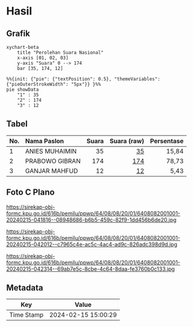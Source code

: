 # Hasil

## Grafik

```mermaid
xychart-beta
    title "Perolehan Suara Nasional"
    x-axis [01, 02, 03]
    y-axis "Suara" 0 --> 174
    bar [35, 174, 12]
```

```mermaid
%%{init: {"pie": {"textPosition": 0.5}, "themeVariables": {"pieOuterStrokeWidth": "5px"}} }%%
pie showData
    "1" : 35
    "2" : 174
    "3" : 12
```

## Tabel

| No. | Nama Paslon    | Suara | Suara (raw) | Persentase |
|:--- |:-------------- | -----:| -----------:| ----------:|
| 1   | ANIES MUHAIMIN | 35    | [35][p-1]   | 15,84      |
| 2   | PRABOWO GIBRAN | 174   | [174][p-2]  | 78,73      |
| 3   | GANJAR MAHFUD  | 12    | [12][p-3]   | 5,43       |


[p-1]: https://github.com/gigit-pemilu/pemilu-2024/blob/main/pilpres/hitung-suara/sub/64-kalimantan-timur/sub/08-kutai-timur/sub/08-kombeng/sub/2001-makmur-jaya/sub/001-tps/sub/paslon-1.txt
[p-2]: https://github.com/gigit-pemilu/pemilu-2024/blob/main/pilpres/hitung-suara/sub/64-kalimantan-timur/sub/08-kutai-timur/sub/08-kombeng/sub/2001-makmur-jaya/sub/001-tps/sub/paslon-2.txt
[p-3]: https://github.com/gigit-pemilu/pemilu-2024/blob/main/pilpres/hitung-suara/sub/64-kalimantan-timur/sub/08-kutai-timur/sub/08-kombeng/sub/2001-makmur-jaya/sub/001-tps/sub/paslon-3.txt

## Foto C Plano

https://sirekap-obj-formc.kpu.go.id/616b/pemilu/ppwp/64/08/08/20/01/6408082001001-20240215-041816--08948686-b6b5-459c-82f9-1dd456b6de20.jpg

https://sirekap-obj-formc.kpu.go.id/616b/pemilu/ppwp/64/08/08/20/01/6408082001001-20240215-042012--c7965c4e-ac5c-4ac4-ad9c-826adc398d9d.jpg

https://sirekap-obj-formc.kpu.go.id/616b/pemilu/ppwp/64/08/08/20/01/6408082001001-20240215-042314--69ab7e5c-8cbe-4c64-8daa-fe3760b0c133.jpg


## Metadata

| Key        | Value               |
| ---------- | ------------------- |
| Time Stamp | 2024-02-15 15:00:29 |



